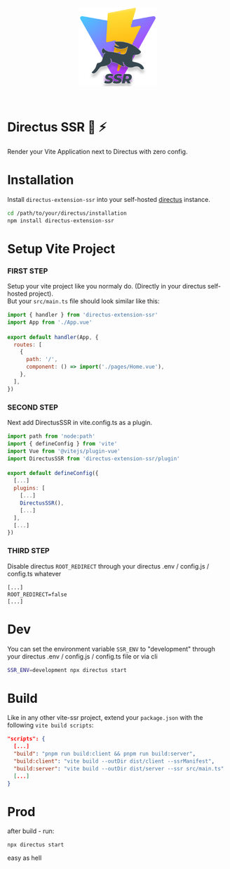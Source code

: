 <p align="center">
  <img width="180" src="https://github.com/domsen123/directus-extension-ssr/blob/main/img/directus-ssr.png?raw=true" alt="Directus Extension SSR logo">
</p>
<br/>

# Directus SSR 🐰 ⚡
Render your Vite Application next to Directus with zero config.

# Installation
Install `directus-extension-ssr` into your self-hosted [directus](https://directus.io/) instance.
```bash
cd /path/to/your/directus/installation
npm install directus-extension-ssr
```

# Setup Vite Project
### FIRST STEP
Setup your vite project like you normaly do. (Directly in your directus self-hosted project).\
But your ```src/main.ts``` file should look similar like this:

```js
import { handler } from 'directus-extension-ssr'
import App from './App.vue'

export default handler(App, {
  routes: [
    {
      path: '/',
      component: () => import('./pages/Home.vue'),
    },
  ],
})
```
### SECOND STEP
Next add DirectusSSR in vite.config.ts as a plugin.

```js
import path from 'node:path'
import { defineConfig } from 'vite'
import Vue from '@vitejs/plugin-vue'
import DirectusSSR from 'directus-extension-ssr/plugin'

export default defineConfig({
  [...]
  plugins: [
    [...]
    DirectusSSR(),
    [...]
  ],
  [...]
})
```
### THIRD STEP
Disable directus `ROOT_REDIRECT` through your directus .env / config.js / config.ts whatever

```env
[...]
ROOT_REDIRECT=false
[...]
```

# Dev
You can set the environment variable `SSR_ENV`  to "development" through your directus .env / config.js / config.ts file or via cli
```bash
SSR_ENV=development npx directus start
```

# Build
Like in any other vite-ssr project, extend your `package.json` with the following `vite build scripts`:

```json
"scripts": {
  [...]
  "build": "pnpm run build:client && pnpm run build:server",
  "build:client": "vite build --outDir dist/client --ssrManifest",
  "build:server": "vite build --outDir dist/server --ssr src/main.ts"
  [...]
}
```

# Prod
after build - run: 
```
npx directus start
```
easy as hell